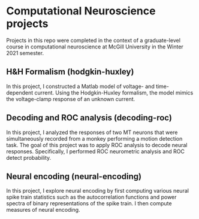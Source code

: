 # Computational Neuroscience projects
Projects in this repo were completed in the context of a graduate-level course in computational neuroscience at McGill University in the Winter 2021 semester.

## H&H Formalism (hodgkin-huxley)
In this project, I constructed a Matlab model of voltage- and time-dependent current. Using the Hodgkin-Huxley formalism, the model mimics the voltage-clamp response of an unknown current.

## Decoding and ROC analysis (decoding-roc)
In this project, I analyzed the responses of two MT neurons that were simultaneously recorded from a monkey performing a motion detection task. The goal of this project was to apply ROC analysis to decode neural responses. Specifically, I performed ROC neurometric analysis and ROC detect probability.  

## Neural encoding (neural-encoding)
In this project, I explore neural encoding by first computing various neural spike train statistics such as the autocorrelation functions and power spectra of binary representations of the spike train. I then compute measures of neural encoding. 
